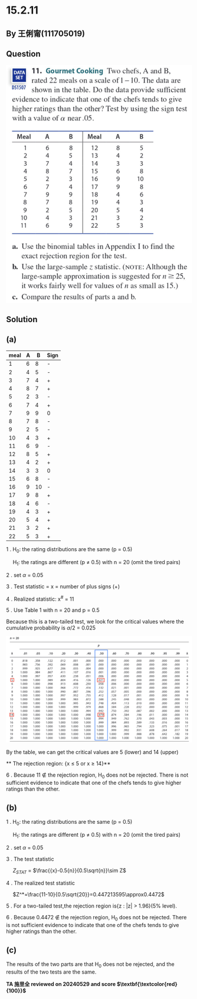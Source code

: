 # 15.2.11

## By 王俐甯(111705019)

## Question
![image](https://github.com/HWTeng-Course/202402-Statistics/blob/main/Images/IMG_2445.jpg?raw=true)

## Solution

## (a)

| meal         | A                   | B                   | Sign           |
| ------------ | ------------------- | ------------------- | -------------- | 
| 1            | 6                   | 8                   | -              |
| 2            | 4                   | 5                   | -              |
| 3            | 7                   | 4                   | +              |
| 4            | 8                   | 7                   | +              |
| 5            | 2                   | 3                   | -              |
| 6            | 7                   | 4                   | +              |
| 7            | 9                   | 9                   | 0              |
| 8            | 7                   | 8                   | -              |
| 9            | 2                   | 5                   | -              |
| 10           | 4                   | 3                   | +              |
| 11           | 6                   | 9                   | -              |
| 12           | 8                   | 5                   | +              |
| 13           | 4                   | 2                   | +              |
| 14           | 3                   | 3                   | 0              |
| 15           | 6                   | 8                   | -              |
| 16           | 9                   | 10                  | -              |
| 17           | 9                   | 8                   | +              |
| 18           | 4                   | 6                   | -              |
| 19           | 4                   | 3                   | +              |
| 20           | 5                   | 4                   | +              |
| 21           | 3                   | 2                   | +              |
| 22           | 5                   | 3                   | +              |

1 .
 H<sub>0</sub>: the rating distributions are the same (p = 0.5)

 &emsp;
 H<sub>1</sub>: the ratings are different (p $\neq$ 0.5)   with n = 20 (omit the tired pairs)

2 . set $\alpha$ = 0.05

3 . Test statistic = x = number of plus signs (+)

4 . Realized statistic: x<sup>#</sup> = 11

5 . Use Table 1 with n = 20 and p = 0.5

Because this is a two-tailed test, we look for the critical values where the cumulative probability is $\alpha$/2 = 0.025

![image](https://github.com/HWTeng-Course/202402-Statistics/blob/main/Images/IMG_2446.jpg?raw=true)

By the table, we can get the critical values are 5 (lower) and 14 (upper)

**
The rejection region: {x &le; 5 or x &ge; 14}**

6 . Because 11 &notin; the rejection region, H<sub>0</sub> does not be rejected. There is not sufficient evidence to indicate that one of the chefs tends to give higher ratings than the other.

## (b)

1 .
 H<sub>0</sub>: the rating distributions are the same (p = 0.5)

 &emsp;
 H<sub>1</sub>: the ratings are different (p $\neq$ 0.5)   with n = 20 (omit the tired pairs)

2 . set $\alpha$ = 0.05

3 . The test statistic

 &emsp;
     $Z_{STAT}$ = $\frac{{x}-0.5{n}}{0.5\sqrt{n}}\sim Z$ 

4 . The realized test statistic

 &emsp;
     $Z^*=\frac{11-10}{0.5\sqrt{20}}=0.447213595\approx0.4472$

5 . For a two-tailed test,the rejection region is{z : |z| > 1.96}(5% level).

6 . Because 0.4472 &notin; the rejection region, H<sub>0</sub> does not be rejected. There is not sufficient evidence to indicate that one of the chefs tends to give higher ratings than the other.

## (c)

The results of the two parts are that H<sub>0</sub> does not be rejected, and the results of the two tests are the same.

**TA 施昱全 reviewed on 20240529 and score $\textbf{\textcolor{red}{100}}$**
